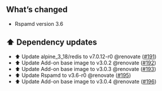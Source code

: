 ## What’s changed

- Rspamd version 3.6
 
## ⬆️ Dependency updates

- ⬆️ Update alpine_3_18/redis to v7.0.12-r0 @renovate ([#191](https://github.com/erik73/addon-mailfilter/pull/191))
- ⬆️ Update Add-on base image to v3.0.2 @renovate ([#192](https://github.com/erik73/addon-mailfilter/pull/192))
- ⬆️ Update Add-on base image to v3.0.3 @renovate ([#193](https://github.com/erik73/addon-mailfilter/pull/193))
- ⬆️ Update Rspamd to v3.6-r0 @renovate ([#195](https://github.com/erik73/addon-mailfilter/pull/195))
- ⬆️ Update Add-on base image to v3.0.4 @renovate ([#196](https://github.com/erik73/addon-mailfilter/pull/196))
